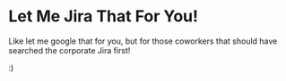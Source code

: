 Let Me Jira That For You!
=========================

Like let me google that for you, but for those coworkers that should have searched the corporate Jira first!

:)
